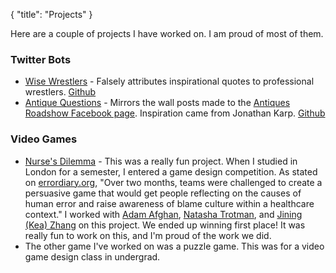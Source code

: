 {
"title": "Projects"
}

Here are a couple of projects I have worked on. I am proud of most of them.

### Twitter Bots

- [Wise Wrestlers](https://twitter.com/wisewrestlers) - Falsely attributes inspirational quotes to professional wrestlers. [Github](https://github.com/gormanate/wise-wrestler)
- [Antique Questions](https://twitter.com/RoadshowFans) - Mirrors the wall posts made to the [Antiques Roadshow Facebook page](https://www.facebook.com/RoadshowPBS/). Inspiration came from Jonathan Karp. [Github](https://github.com/gormanate/antique-roadshow)

### Video Games

- [Nurse's Dilemma](http://www.errordiary.org/?page_id=9031) - This was a really fun project. When I studied in London for a semester, I entered a game design competition. As stated on [errordiary.org](http://www.errordiary.org/), "Over two months, teams were challenged to create a persuasive game that would get people reflecting on the causes of human error and raise awareness of blame culture within a healthcare context." I worked with [Adam Afghan](https://twitter.com/AdamAfghan), [Natasha Trotman](https://twitter.com/AdamAfghan), and [Jining (Kea) Zhang](https://www.linkedin.com/in/jiningzhang/?ppe=1) on this project. We ended up winning first place! It was really fun to work on this, and I'm proud of the work we did.
- The other game I've worked on was a puzzle game. This was for a video game design class in undergrad.
